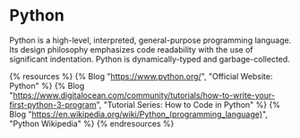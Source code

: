 # Python

Python is a high-level, interpreted, general-purpose programming language. Its design philosophy emphasizes code readability with the use of significant indentation. Python is dynamically-typed and garbage-collected. 

{% resources %}
  {% Blog "https://www.python.org/", "Official Website: Python" %}
  {% Blog "https://www.digitalocean.com/community/tutorials/how-to-write-your-first-python-3-program", "Tutorial Series: How to Code in Python" %}
  {% Blog "https://en.wikipedia.org/wiki/Python_(programming_language)", "Python Wikipedia" %}
{% endresources %}


